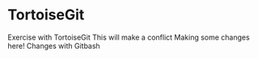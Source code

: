 # TortoiseGit
Exercise with TortoiseGit
This will make a conflict
Making some changes here!
Changes with Gitbash

